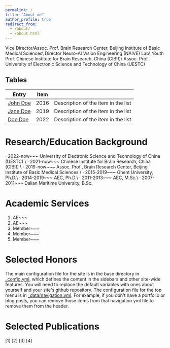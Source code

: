 ```yaml
---
permalink: /
title: "About me"
author_profile: true
redirect_from: 
  - /about/
  - /about.html
---
```


Vice Director/Assoc. Prof. Brain Research Center, Beijing Institute of Basic Medical Sciences\\
Director                   Neuro-AI Vision Engineering (NAIVE) Lab\\
Youth Prof.                Chinese Institute for Brain Research, China (CIBR)\\
Assoc. Prof.               University of Electronic Science and Technology of China (UESTC)

## Tables

| Entry            | Item   |                                                              |
| --------         | ------ | ------------------------------------------------------------ |
| [John Doe](#)    | 2016   | Description of the item in the list                          |
| [Jane Doe](#)    | 2019   | Description of the item in the list                          |
| [Doe Doe](#)     | 2022   | Description of the item in the list                          |


Research/Education Background
======
· 2022-now~~~     University of Electronic Science and Technology of China (UESTC) \\
· 2021-now~~~     Chinese Institute for Brain Research, China (CIBR) \\
· 2019-now~~~     Assoc. Prof., Brain Research Center, Beijing Institute of Basic Medical Sciences \\
· 2015-2019~~~    Ghent University, Ph.D.\\
· 2014-2019~~~   AEC, Ph.D.\\
· 2011-2013~~~    AEC, M.Sc.\\
· 2007-2011~~~    Dalian Maritime University, B.Sc.



Academic Services
====== 
1. AE~~~
2. AE~~~
3. Member~~~
4. Member~~~
5. Member~~~


Selected Honors
====== 
The main configuration file for the site is in the base directory in [_config.yml](https://github.com/academicpages/academicpages.github.io/blob/master/_config.yml), which defines the content in the sidebars and other site-wide features. You will need to replace the default variables with ones about yourself and your site's github repository. The configuration file for the top menu is in [_data/navigation.yml](https://github.com/academicpages/academicpages.github.io/blob/master/_data/navigation.yml). For example, if you don't have a portfolio or blog posts, you can remove those items from that navigation.yml file to remove them from the header. 


Selected Publications
====== 
[1] 
[2]
[3] 
[4]
